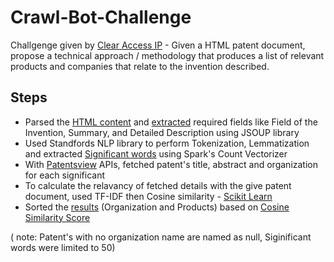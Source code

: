 # Crawl-Bot-Challenge
Challgenge given by [Clear Access IP](http://clearaccessip.com/) - Given a HTML patent document, propose a technical approach / methodology that produces a list of relevant products and companies that relate to the invention described.

## Steps
* Parsed the [HTML content](https://github.com/nagakrishna/Crawl-Bot-Challenge/blob/master/data/input.txt) and [extracted](https://github.com/nagakrishna/Crawl-Bot-Challenge/blob/master/data/input/filteredInput.txt) required fields like Field of the Invention, Summary, and Detailed Description using JSOUP library
* Used Standfords NLP library to perform Tokenization, Lemmatization and 
extracted [Significant words](https://github.com/nagakrishna/Crawl-Bot-Challenge/blob/master/data/significantWords.txt) using Spark's Count Vectorizer
* With [Patentsview](http://www.patentsview.org/api/query-language.html) APIs, fetched patent's title, abstract and organization for each significant
* To calculate the relavancy of fetched details with the give patent document, used TF-IDF then Cosine similarity - [Scikit Learn](http://scikit-learn.org/stable/)
* Sorted the [results](https://github.com/nagakrishna/Crawl-Bot-Challenge/blob/master/data/output.txt) (Organization and Products) based on [Cosine Similarity Score](https://github.com/nagakrishna/Crawl-Bot-Challenge/blob/master/data/cosineSimilarityValues.txt)

( note: Patent's with no organization name are named as null, Siginificant words were limited to 50)
